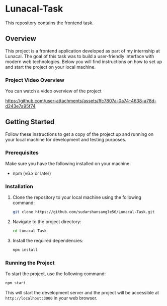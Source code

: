 
# Lunacal-Task

This repository contains the frontend task.

## Overview

This project is a frontend application developed as part of my internship at Lunacal. The goal of this task was to build a user-friendly interface with modern web technologies. Below you will find instructions on how to set up and start the project on your local machine.

### Project Video Overview

You can watch a video overview of the project




https://github.com/user-attachments/assets/ffc7807a-0a74-4638-a78d-d243e7a95f74





## Getting Started

Follow these instructions to get a copy of the project up and running on your local machine for development and testing purposes.

### Prerequisites

Make sure you have the following installed on your machine:


- npm (v6.x or later)

### Installation

1. Clone the repository to your local machine using the following command:

   ```bash
   git clone https://github.com/sudarshansangle56/Lunacal-Task.git
   ```

2. Navigate to the project directory:

   ```bash
   cd Lunacal-Task
   ```

3. Install the required dependencies:

   ```bash
   npm install
   ```

### Running the Project

To start the project, use the following command:

```bash
npm start
```

This will start the development server and the project will be accessible at `http://localhost:3000` in your web browser.

